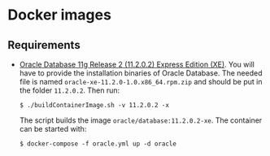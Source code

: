 # Docker images

## Requirements

* [Oracle Database 11g Release 2 (11.2.0.2) Express Edition (XE)](https://github.com/oracle/docker-images/tree/main/OracleDatabase/SingleInstance/dockerfiles). 
  You will have to provide the installation binaries of Oracle Database. The needed file is named `oracle-xe-11.2.0-1.0.x86_64.rpm.zip` and should be put in the folder `11.2.0.2`. Then run:
  ```
  $ ./buildContainerImage.sh -v 11.2.0.2 -x
  ```
  The script builds the image `oracle/database:11.2.0.2-xe`. 
  The container can be started with:
  ```
  $ docker-compose -f oracle.yml up -d oracle
  ```
  

